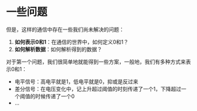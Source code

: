 # 一些问题

但是，这样的通信中存在一些我们尚未解决的问题：

1. **如何表示0和1**：在通信的世界中，如何定义0和1？
2. **如何解析数据**：如何解析得到的数据？

对于第一个问题，我们很简单地就能得到一些方案，一般地，我们有多种方式来表示0和1：

- 电平信号：高电平就是1，低电平就是0，抑或是反过来
- 差分信号：在电压变化中，记上升超过阈值的时刻传递了一个1，下降超过一个阈值的时候传递了一个0
- ...

